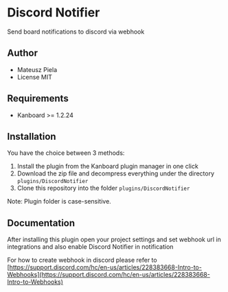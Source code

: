 Discord Notifier
==============================

Send board notifications to discord via webhook

Author
------

- Mateusz Piela
- License MIT

Requirements
------------

- Kanboard >= 1.2.24

Installation
------------

You have the choice between 3 methods:

1. Install the plugin from the Kanboard plugin manager in one click
2. Download the zip file and decompress everything under the directory `plugins/DiscordNotifier`
3. Clone this repository into the folder `plugins/DiscordNotifier`

Note: Plugin folder is case-sensitive.

Documentation
-------------
After installing this plugin open your project settings and set webhook url in integrations and also enable Discord Notifier in notification

For how to create webhook in discord please refer to [https://support.discord.com/hc/en-us/articles/228383668-Intro-to-Webhooks](https://support.discord.com/hc/en-us/articles/228383668-Intro-to-Webhooks)
